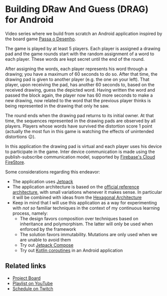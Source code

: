# Building DRaw And Guess (DRAG) for Android

Video series where we build from scratch an Android application inspired by the board game [Passa o Desenho](http://www.mebo.pt/index.php/pt/catalog/todos-os-produtos/passa-o-desenho). 

The game is played by at least 5 players. Each player is assigned a drawing pad and the game rounds start with the random assignment of a word to each player. These words are kept secret until the end of the round. 

After assigning the words, each player represents his word through a drawing; you have a maximum of 60 seconds to do so. After that time, the drawing pad is given to another player (e.g. the one on your left). That player, upon receiving the pad, has another 60 seconds to, based on the received drawing, guess the depicted word. Having written the word and passed the block again, the player now has 60 more seconds to make a new drawing, now related to the word that the previous player thinks is being represented in the drawing that only he saw. 

The round ends when the drawing pad returns to its initial owner. At that time, the sequences represented in the drawing pads are observed by all players. Players whose words have survived the distortion score 1 point (actually the most fun in this game is watching the effects of unintended distortions 😉).

In this application the drawing pad is virtual and each player uses his device to participate in the game. Inter device communication is made using the publish-subscribe communication model, supported by [Firebase's Cloud FireStore](https://firebase.google.com/docs/firestore/query-data/listen).

Some considerations regarding this endeavor: 
* The application uses [Jetpack](https://developer.android.com/jetpack/getting-started) 
* The application architecture is based on the [official reference architecture](https://developer.android.com/jetpack/guide), with small variations whenever it makes sense. In particular it will be combined with ideas from the [Hexagonal Architecture](https://en.wikipedia.org/wiki/Hexagonal_architecture_(software))
* Keep in mind that I will use this application as a way for experimenting with *not so* familiar techniques in the context of my continuous learning process, namely:
  * The design favors composition over techniques based on inheritance and polymorphism. The latter will only be used when enforced by the framework
  * The solution favors immutability. Mutations are only used when we are unable to avoid them
  * Try out [Jetpack Compose](https://developer.android.com/jetpack/compose?gclid=CjwKCAiA9vOABhBfEiwATCi7GHrub-ix_UboLPlbp8z1ZTSFawUSu4nF2diQkTvVE_8PWr_dajQEghoC7qkQAvD_BwE&gclsrc=aw.ds)
  * Try out [Kotlin coroutines](https://developer.android.com/kotlin/coroutines) in an Android application
  
## Related links
* [Project Board](https://github.com/palbp/sempre_a_codar/projects/1)
* [Playlist on YouTube](https://www.youtube.com/playlist?list=PL8XxoCaL3dBiSG-AWNXkQg3n9Nf4jBoXc)
* [Schedule on Twitch](https://www.twitch.tv/paulo_pereira/schedule)
